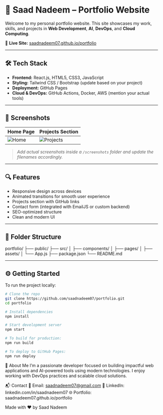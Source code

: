 # 🚀 Saad Nadeem – Portfolio Website

Welcome to my personal portfolio website. This site showcases my work, skills, and projects in **Web Development**, **AI**, **DevOps**, and **Cloud Computing**.

🔗 **Live Site:** [saadnadeem07.github.io/portfolio](https://saadnadeem07.github.io/portfolio)

---

## 🛠 Tech Stack

- **Frontend:** React.js, HTML5, CSS3, JavaScript
- **Styling:** Tailwind CSS / Bootstrap (update based on your project)
- **Deployment:** GitHub Pages
- **Cloud & DevOps:** GitHub Actions, Docker, AWS (mention your actual tools)

---

## 📸 Screenshots

| Home Page | Projects Section |
|-----------|------------------|
| ![Home](./screenshots/home.png) | ![Projects](./screenshots/projects.png) |

> _Add actual screenshots inside a `/screenshots` folder and update the filenames accordingly._

---

## 🔍 Features

- Responsive design across devices
- Animated transitions for smooth user experience
- Projects section with GitHub links
- Contact form (integrated with EmailJS or custom backend)
- SEO-optimized structure
- Clean and modern UI

---

## 📁 Folder Structure

portfolio/
├── public/
├── src/
│ ├── components/
│ ├── pages/
│ ├── assets/
│ └── App.js
├── package.json
└── README.md


---

## ⚙️ Getting Started

To run the project locally:

```bash
# Clone the repo
git clone https://github.com/saadnadeem07/portfolio.git
cd portfolio

# Install dependencies
npm install

# Start development server
npm start

# To build for production:
npm run build

# To deploy to GitHub Pages:
npm run deploy
```

🧠 About Me
I’m a passionate developer focused on building impactful web applications and AI-powered tools using modern technologies. I enjoy working with DevOps practices and scalable cloud solutions.

📬 Contact
📧 Email: saadnadeem07@gmail.com
💼 LinkedIn: linkedin.com/in/saadnadeem07
🌐 Portfolio: saadnadeem07.github.io/portfolio

Made with ❤️ by Saad Nadeem
